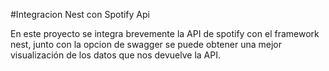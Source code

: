 #Integracion Nest con Spotify Api

En este proyecto se integra brevemente la API de spotify con el framework nest, junto con la opcion de swagger se puede obtener una mejor visualización de los datos que nos devuelve la API.
